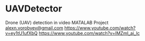 # UAVDetector
Drone (UAV) detection in video
MATALAB Project 
alexn.vorobyev@gmail.com
https://www.youtube.com/watch?v=ey1tU1ufXbQ
https://www.youtube.com/watch?v=IMZmI_ai_lc


